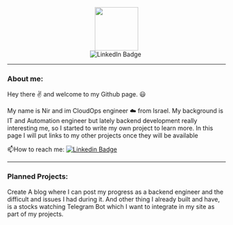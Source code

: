 <div id="header" align="center">
    <img src="https://media.giphy.com/media/RbDKaczqWovIugyJmW/giphy.gif" width="100" />
    <br>
    <div id="badges">
        <a herf="https://www.linkedin.com/in/nir-vaknin-85736289">
            <img src="https://img.shields.io/badge/-LinkedIn-blue?logo=linkedin&logoColor=white" alt="LinkedIn Badge"/>
        </a>
         <img src="https://komarev.com/ghpvc/?username=vaknir&style=flat-square&color=green" alt=""/>
    </div>
</div>

---

### About me:

Hey there :v: and welcome to my Github page.  :smiley:

My name is Nir and im CloudOps engineer :cloud: from Israel.
My background is IT and Automation engineer but lately backend development really interesting me, so I started to write my own project to learn more. In this page I will put links to my other projects once they will be available

:mailbox:How to reach me: [![Linkedin Badge](https://img.shields.io/badge/-LinkedIn-blue?logo=linkedin&logoColor=white)]([your-linkedin-url](https://www.linkedin.com/in/nir-vaknin-85736289))

---

### Planned Projects:

Create A blog where I can post my progress as a backend engineer and the difficult and issues I had during it. And other thing I already built and have, is a stocks watching Telegram Bot which I want to integrate in my site as part of my projects.